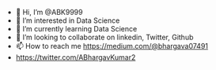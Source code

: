 - 👋 Hi, I’m @ABK9999
- 👀 I’m interested in Data Science
- 🌱 I’m currently learning Data Science
- 💞️ I’m looking to collaborate on linkedin, Twitter, Github
- 📫 How to reach me https://medium.com/@bhargava07491
- https://twitter.com/ABhargavKumar2

<!---
ABK9999/ABK9999 is a ✨ special ✨ repository because its `README.md` (this file) appears on your GitHub profile.
You can click the Preview link to take a look at your changes.
--->
